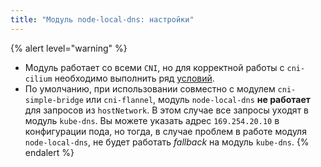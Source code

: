 ```yaml
---
title: "Модуль node-local-dns: настройки"
---
```


{% alert level="warning" %}
- Модуль работает со всеми `CNI`, но для корректной работы с `cni-cilium` необходимо выполнить ряд [условий](../cni-cilium/#ограничения).
- По умолчанию, при использовании совместно с модулем `cni-simple-bridge` или `cni-flannel`, модуль `node-local-dns` **не работает** для запросов из `hostNetwork`. В этом случае все запросы уходят в модуль `kube-dns`. Вы можете  указать адрес `169.254.20.10` в конфигурации пода, но тогда, в случае проблем в работе модуля `node-local-dns`, не будет работать *fallback* на модуль `kube-dns`.
{% endalert %}

<!-- SCHEMA -->

